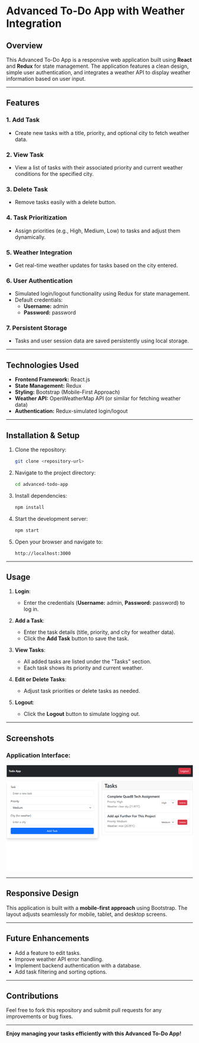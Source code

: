 # Advanced To-Do App with Weather Integration

## Overview
This Advanced To-Do App is a responsive web application built using **React** and **Redux** for state management. The application features a clean design, simple user authentication, and integrates a weather API to display weather information based on user input.

---

## Features

### 1. **Add Task**
   - Create new tasks with a title, priority, and optional city to fetch weather data.

### 2. **View Task**
   - View a list of tasks with their associated priority and current weather conditions for the specified city.

### 3. **Delete Task**
   - Remove tasks easily with a delete button.

### 4. **Task Prioritization**
   - Assign priorities (e.g., High, Medium, Low) to tasks and adjust them dynamically.

### 5. **Weather Integration**
   - Get real-time weather updates for tasks based on the city entered.

### 6. **User Authentication**
   - Simulated login/logout functionality using Redux for state management.
   - Default credentials:
     - **Username:** admin
     - **Password:** password

### 7. **Persistent Storage**
   - Tasks and user session data are saved persistently using local storage.

---

## Technologies Used

- **Frontend Framework:** React.js
- **State Management:** Redux
- **Styling:** Bootstrap (Mobile-First Approach)
- **Weather API:** OpenWeatherMap API (or similar for fetching weather data)
- **Authentication:** Redux-simulated login/logout

---

## Installation & Setup

1. Clone the repository:
   ```bash
   git clone <repository-url>
   ```

2. Navigate to the project directory:
   ```bash
   cd advanced-todo-app
   ```

3. Install dependencies:
   ```bash
   npm install
   ```

4. Start the development server:
   ```bash
   npm start
   ```

5. Open your browser and navigate to:
   ```
   http://localhost:3000
   ```

---

## Usage

1. **Login**:
   - Enter the credentials (**Username:** admin, **Password:** password) to log in.

2. **Add a Task**:
   - Enter the task details (title, priority, and city for weather data).
   - Click the **Add Task** button to save the task.

3. **View Tasks**:
   - All added tasks are listed under the "Tasks" section.
   - Each task shows its priority and current weather.

4. **Edit or Delete Tasks**:
   - Adjust task priorities or delete tasks as needed.

5. **Logout**:
   - Click the **Logout** button to simulate logging out.

---

## Screenshots

### Application Interface:
![Advanced To-Do App](./image.png)

---

## Responsive Design

This application is built with a **mobile-first approach** using Bootstrap. The layout adjusts seamlessly for mobile, tablet, and desktop screens.

---

## Future Enhancements

- Add a feature to edit tasks.
- Improve weather API error handling.
- Implement backend authentication with a database.
- Add task filtering and sorting options.

---


## Contributions

Feel free to fork this repository and submit pull requests for any improvements or bug fixes.

---

**Enjoy managing your tasks efficiently with this Advanced To-Do App!**

